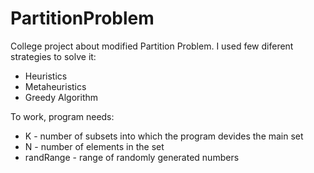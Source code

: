 # PartitionProblem

College project about modified Partition Problem. I used few diferent strategies to solve it:
- Heuristics
- Metaheuristics
- Greedy Algorithm

To work, program needs:
- K - number of subsets into which the program devides the main set
- N - number of elements in the set
- randRange - range of randomly generated numbers
